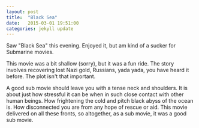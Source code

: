 ```yaml
---
layout: post
title:  "Black Sea"
date:   2015-03-01 19:51:00
categories: jekyll update
---
```

Saw "Black Sea" this evening. Enjoyed it, but am kind of a sucker for Submarine movies.

This movie was a bit shallow (sorry), but it was a fun ride. The story involves recovering lost Nazi gold, Russians, yada yada, you have heard it before. The plot isn't that important.

A good sub movie should leave you with a tense neck and shoulders. It is about just how stressful it can be when in such close contact with other human beings. How frightening the cold and pitch black abyss of the ocean is. How disconnected you are from any hope of rescue or aid. This movie delivered on all these fronts, so altogether, as a sub movie, it was a good sub movie.
